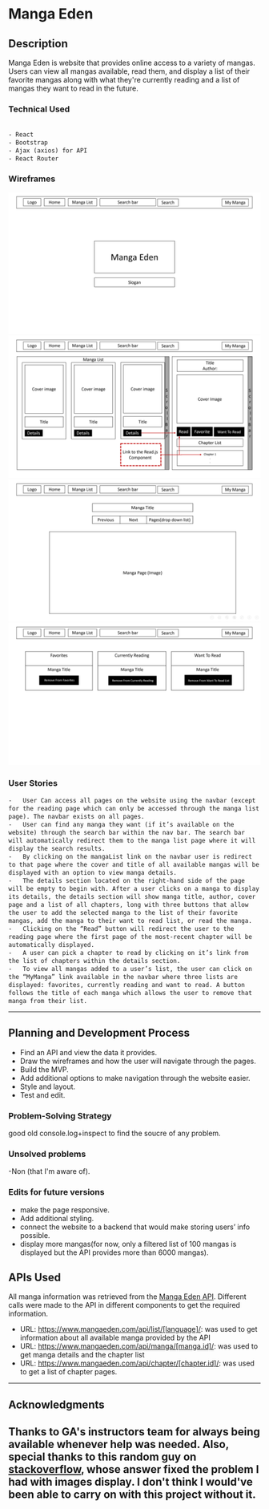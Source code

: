 # Manga Eden
## Description

Manga Eden is website that provides online access to a variety of mangas. Users can view all mangas available, read them, and display a list of their favorite mangas along with what they're currently reading and a list of mangas they want to read in the future.

### Technical Used

```

- React
- Bootstrap
- Ajax (axios) for API
- React Router
```

### Wireframes

![Home page wireframe](HomePage.png)
![Manga list page wireframe](MangaListPage.png)
![Read manga page wireframe](ReadMangaPage.png)
![My manga page wireframe](MyMangaPage.png)


### User Stories

```
-	User Can access all pages on the website using the navbar (except for the reading page which can only be accessed through the manga list page). The navbar exists on all pages.
-	User can find any manga they want (if it’s available on the website) through the search bar within the nav bar. The search bar will automatically redirect them to the manga list page where it will display the search results.
-	By clicking on the mangaList link on the navbar user is redirect to that page where the cover and title of all available mangas will be displayed with an option to view manga details. 
-	The details section located on the right-hand side of the page will be empty to begin with. After a user clicks on a manga to display its details, the details section will show manga title, author, cover page and a list of all chapters, long with three buttons that allow the user to add the selected manga to the list of their favorite mangas, add the manga to their want to read list, or read the manga.
-	Clicking on the “Read” button will redirect the user to the reading page where the first page of the most-recent chapter will be automatically displayed.
-	A user can pick a chapter to read by clicking on it’s link from the list of chapters within the details section.
-	To view all mangas added to a user’s list, the user can click on the “MyManga” link available in the navbar where three lists are displayed: favorites, currently reading and want to read. A button follows the title of each manga which allows the user to remove that manga from their list.
```

---

## Planning and Development Process

-	Find an API and view the data it provides.
-	Draw the wireframes and how the user will navigate through the pages.
-	Build the MVP.
-	Add additional options to make navigation through the website easier.
-	Style and layout.
-	Test and edit.


### Problem-Solving Strategy

good old console.log+inspect to find the soucre of any problem.

### Unsolved problems

-Non (that I'm aware of).

### Edits for future versions
- make the page responsive.
- Add additional styling.
- connect the website to a backend that would make storing users’ info possible. 
- display more mangas(for now, only a filtered list of 100 mangas is displayed but the API provides more than 6000 mangas).


## APIs Used

All manga information was retrieved from the 
[Manga Eden API](https://www.mangaeden.com/api/).
Different calls were made to the API in different components to get the required information. 
- URL: https://www.mangaeden.com/api/list/[language]/: was used to get information about all available manga provided by the API
- URL: https://www.mangaeden.com/api/manga/[manga.id]/: was used to get manga details and the chapter list
- URL: https://www.mangaeden.com/api/chapter/[chapter.id]/: was used to get a list of chapter pages.

---

## Acknowledgments

Thanks to GA's instructors team for always being available whenever help was needed. Also, special thanks to this random guy on [stackoverflow](https://stackoverflow.com/questions/52377765/unable-to-get-image-url-in-mangaeden-api-angular-6 ), whose answer fixed the problem I had with images display. I don't think I would've been able to carry on with this project without it.
---

